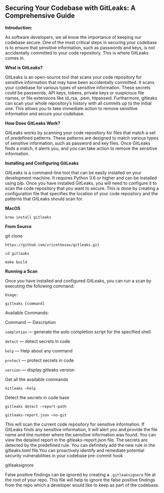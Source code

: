 ## Securing Your Codebase with GitLeaks: A Comprehensive Guide

**Introduction:**

As software developers, we all know the importance of keeping our codebase secure. One of the most critical steps in securing your codebase is to ensure that sensitive information, such as passwords and keys, is not accidentally committed to your code repository. This is where GitLeaks comes in.

**What is GitLeaks?**

GitLeaks is an open-source tool that scans your code repository for sensitive information that may have been accidentally committed. It scans your codebase for various types of sensitive information. These secrets could be passwords, API keys, tokens, private keys or suspicious file names, or file extensions like id_rsa, .pem, htpasswd. Furthermore, gitleaks can scan your whole repository’s history with all commits up to the initial one. This allows you to take immediate action to remove sensitive information and secure your codebase.

**How Does GitLeaks Work?**

GitLeaks works by scanning your code repository for files that match a set of predefined patterns. These patterns are designed to match various types of sensitive information, such as password and key files. Once GitLeaks finds a match, it alerts you, and you can take action to remove the sensitive information.

**Installing and Configuring GitLeaks**

GitLeaks is a command-line tool that can be easily installed on your development machine. It requires Python 3.6 or higher and can be installed using pip. Once you have installed GitLeaks, you will need to configure it to scan the code repository that you want to secure. This is done by creating a configuration file that specifies the location of your code repository and the patterns that GitLeaks should scan for.

**MacOS**

`brew install gitleaks`

**From Source**

git clone

`https://github.com/zricethezav/gitleaks.git`

`cd gitleaks`

`make build`

**Running a Scan**

Once you have installed and configured GitLeaks, you can run a scan by executing the following command:

`Usage:`

`gitleaks [command]`
 
Available Commands:

Command — Description

`completion` — generate the auto completion script for the specified shell

`detect` — detect secrets in code

`help`	— Help about any command

`protect` — protect secrets in code

`version` — display gitleaks version

Get all the available commands

`Gitleaks –help`
 
Detect the secrets in code base

`gitleaks detect –report-path`

`gitleaks-report.json –no-git`

This will scan the current code repository for sensitive information. If GitLeaks finds any sensitive information, it will alert you and provide the file name and line number where the sensitive information was found. You can view the detailed report in the gitleaks-report.json file. The secrets are detected by the predefined rule. You can definitely add the new rule in the gitleaks.toml file.You can proactively identify and remediate potential security vulnerabilities in your codebase  pre-commit hook

gitleaksignore

False positive findings can be ignored by creating a `.gitleaksignore` file at the root of your repo. This file will help to ignore the false positive findings from the repo which a developer would like to keep as part of the codebase.
